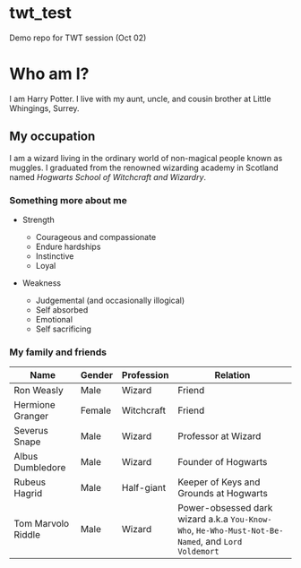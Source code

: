 # twt_test
Demo repo for TWT session (Oct 02)

# Who am I?

I am Harry Potter. I live with my aunt, uncle, and cousin brother at Little Whingings, Surrey.

## My occupation ##
I am a wizard living in the ordinary world of non-magical people known as muggles. I graduated from the renowned wizarding academy in Scotland named *Hogwarts School of Witchcraft and Wizardry*.

### Something more about me ###
- Strength
  - Courageous and compassionate
  - Endure hardships
  - Instinctive
  - Loyal

- Weakness
  - Judgemental (and occasionally illogical)
  - Self absorbed
  - Emotional
  - Self sacrificing

### My family and friends ###

Name | Gender | Profession| Relation|
---|---|---|---|
Ron Weasly| Male|Wizard| Friend|
Hermione Granger| Female | Witchcraft| Friend|
Severus Snape | Male | Wizard| Professor at Wizard|
Albus Dumbledore |Male| Wizard| Founder of Hogwarts|
Rubeus Hagrid| Male| Half-giant| Keeper of Keys and Grounds at Hogwarts|
Tom Marvolo Riddle| Male| Wizard| Power-obsessed dark wizard a.k.a `You-Know-Who`, `He-Who-Must-Not-Be-Named`, and `Lord Voldemort`|

